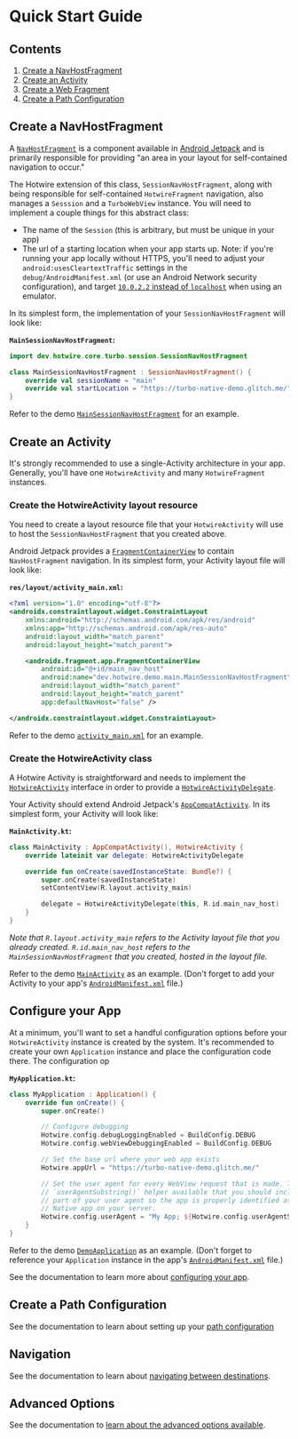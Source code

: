 # Quick Start Guide

## Contents

1. [Create a NavHostFragment](#create-a-navhostfragment)
1. [Create an Activity](#create-an-activity)
1. [Create a Web Fragment](#create-a-web-fragment)
1. [Create a Path Configuration](#create-a-path-configuration)

## Create a NavHostFragment

A [`NavHostFragment`](https://developer.android.com/reference/androidx/navigation/fragment/NavHostFragment) is a component available in [Android Jetpack](https://developer.android.com/jetpack) and is primarily responsible for providing "an area in your layout for self-contained navigation to occur."

The Hotwire extension of this class, `SessionNavHostFragment`, along with being responsible for self-contained `HotwireFragment` navigation, also manages a `Sesssion` and a `TurboWebView` instance. You will need to implement a couple things for this abstract class:

- The name of the `Session` (this is arbitrary, but must be unique in your app)
- The url of a starting location when your app starts up. Note: if you're running your app locally without HTTPS, you'll need to adjust your `android:usesCleartextTraffic` settings in the `debug/AndroidManifest.xml` (or use an Android Network security configuration), and target [`10.0.2.2` instead of `localhost`](https://developer.android.com/studio/run/emulator-networking) when using an emulator.

In its simplest form, the implementation of your `SessionNavHostFragment` will look like:

**`MainSessionNavHostFragment`:**
```kotlin
import dev.hotwire.core.turbo.session.SessionNavHostFragment

class MainSessionNavHostFragment : SessionNavHostFragment() {
    override val sessionName = "main"
    override val startLocation = "https://turbo-native-demo.glitch.me/"
}
```

Refer to the demo [`MainSessionNavHostFragment`](../demo/src/main/kotlin/dev/hotwire/demo/main/MainSessionNavHostFragment.kt) for an example.

## Create an Activity

It's strongly recommended to use a single-Activity architecture in your app. Generally, you'll have one `HotwireActivity` and many `HotwireFragment` instances.

### Create the HotwireActivity layout resource

You need to create a layout resource file that your `HotwireActivity` will use to host the `SessionNavHostFragment` that you created above.

Android Jetpack provides a [`FragmentContainerView`](https://developer.android.com/reference/androidx/fragment/app/FragmentContainerView) to contain `NavHostFragment` navigation. In its simplest form, your Activity layout file will look like:

**`res/layout/activity_main.xml`:**
```xml
<?xml version="1.0" encoding="utf-8"?>
<androidx.constraintlayout.widget.ConstraintLayout
    xmlns:android="http://schemas.android.com/apk/res/android"
    xmlns:app="http://schemas.android.com/apk/res-auto"
    android:layout_width="match_parent"
    android:layout_height="match_parent">

    <androidx.fragment.app.FragmentContainerView
        android:id="@+id/main_nav_host"
        android:name="dev.hotwire.demo.main.MainSessionNavHostFragment"
        android:layout_width="match_parent"
        android:layout_height="match_parent"
        app:defaultNavHost="false" />

</androidx.constraintlayout.widget.ConstraintLayout>
```

Refer to the demo [`activity_main.xml`](../demo/src/main/res/layout/activity_main.xml) for an example.

### Create the HotwireActivity class

A Hotwire Activity is straightforward and needs to implement the [`HotwireActivity`](../core/src/main/kotlin/dev/hotwire/core/turbo/activities/HotwireActivity.kt) interface in order to provide a [`HotwireActivityDelegate`](../core/src/main/kotlin/dev/hotwire/core/turbo/delegates/HotwireActivityDelegate.kt).

Your Activity should extend Android Jetpack's [`AppCompatActivity`](https://developer.android.com/reference/androidx/appcompat/app/AppCompatActivity). In its simplest form, your Activity will look like:

**`MainActivity.kt`:**
```kotlin
class MainActivity : AppCompatActivity(), HotwireActivity {
    override lateinit var delegate: HotwireActivityDelegate

    override fun onCreate(savedInstanceState: Bundle?) {
        super.onCreate(savedInstanceState)
        setContentView(R.layout.activity_main)

        delegate = HotwireActivityDelegate(this, R.id.main_nav_host)
    }
}
```

_Note that `R.layout.activity_main` refers to the Activity layout file that you already created. `R.id.main_nav_host` refers to the `MainSessionNavHostFragment` that you created, hosted in the layout file._

Refer to the demo [`MainActivity`](../demo/src/main/kotlin/dev/hotwire/demo/main/MainActivity.kt) as an example. (Don't forget to add your Activity to your app's [`AndroidManifest.xml`](../demo/src/main/AndroidManifest.xml) file.)

## Configure your App

At a minimum, you'll want to set a handful configuration options before your `HotwireActivity` instance is created by the system. It's recommended to create your own `Application` instance and place the configuration code there. The configuration op 

**`MyApplication.kt`:**
```kotlin
class MyApplication : Application() {
    override fun onCreate() {
        super.onCreate()

        // Configure debugging
        Hotwire.config.debugLoggingEnabled = BuildConfig.DEBUG
        Hotwire.config.webViewDebuggingEnabled = BuildConfig.DEBUG

        // Set the base url where your web app exists 
        Hotwire.appUrl = "https://turbo-native-demo.glitch.me/"

        // Set the user agent for every WebView request that is made. There's a
        // `userAgentSubstring()` helper available that you should include as 
        // part of your user agent so the app is properly identified as a Hotwire
        // Native app on your server.
        Hotwire.config.userAgent = "My App; ${Hotwire.config.userAgentSubstring()}"
    }
}
```

Refer to the demo [`DemoApplication`](../demo/src/main/kotlin/dev/hotwire/demo/DemoApplication.kt) as an example. (Don't forget to reference your `Application` instance in the app's [`AndroidManifest.xml`](../demo/src/main/AndroidManifest.xml) file.)

See the documentation to learn more about [configuring your app](CONFIGURE-APP.md).

## Create a Path Configuration

See the documentation to learn about setting up your [path configuration](PATH-CONFIGURATION.md)

## Navigation

See the documentation to learn about [navigating between destinations](NAVIGATION.md).

## Advanced Options

See the documentation to [learn about the advanced options available](ADVANCED-OPTIONS.md).
